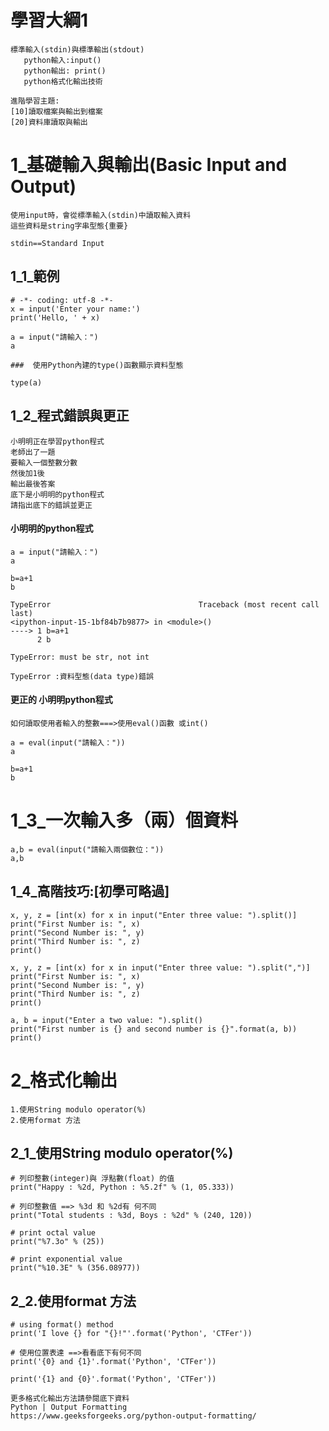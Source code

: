 # 學習大綱1

```
標準輸入(stdin)與標準輸出(stdout)
   python輸入:input()
   python輸出: print()
   python格式化輸出技術
```
```
進階學習主題:
[10]讀取檔案與輸出到檔案
[20]資料庫讀取與輸出
```
# 1_基礎輸入與輸出(Basic Input and Output)
```
使用input時，會從標準輸入(stdin)中讀取輸入資料
這些資料是string字串型態{重要}

stdin==Standard Input
```
## 1_1_範例
```
# -*- coding: utf-8 -*-
x = input('Enter your name:')
print('Hello, ' + x)

a = input("請輸入：")
a

###  使用Python內建的type()函數顯示資料型態

type(a)
```

## 1_2_程式錯誤與更正
```
小明明正在學習python程式
老師出了一題
要輸入一個整數分數
然後加1後
輸出最後答案
底下是小明明的python程式
請指出底下的錯誤並更正
```
#### 小明明的python程式
```
a = input("請輸入：")
a
```
```
b=a+1
b
```
```
TypeError                                 Traceback (most recent call last)
<ipython-input-15-1bf84b7b9877> in <module>()
----> 1 b=a+1
      2 b

TypeError: must be str, not int
```
```
TypeError :資料型態(data type)錯誤
```
#### 更正的 小明明python程式
```
如何讀取使用者輸入的整數===>使用eval()函數 或int()
```
```
a = eval(input("請輸入："))
a

b=a+1
b
```
# 1_3_一次輸入多（兩）個資料
```
a,b = eval(input("請輸入兩個數位："))
a,b
```
## 1_4_高階技巧:[初學可略過]
```
x, y, z = [int(x) for x in input("Enter three value: ").split()] 
print("First Number is: ", x) 
print("Second Number is: ", y) 
print("Third Number is: ", z) 
print()

x, y, z = [int(x) for x in input("Enter three value: ").split(",")] 
print("First Number is: ", x) 
print("Second Number is: ", y) 
print("Third Number is: ", z) 
print()

a, b = input("Enter a two value: ").split() 
print("First number is {} and second number is {}".format(a, b)) 
print()
```
# 2_格式化輸出
```
1.使用String modulo operator(%)
2.使用format 方法
```

## 2_1_使用String modulo operator(%)
```
# 列印整數(integer)與 浮點數(float) 的值
print("Happy : %2d, Python : %5.2f" % (1, 05.333))
 
# 列印整數值 ==> %3d 和 %2d有 何不同
print("Total students : %3d, Boys : %2d" % (240, 120))
 
# print octal value
print("%7.3o" % (25))
 
# print exponential value
print("%10.3E" % (356.08977))
```

## 2_2.使用format 方法
```
# using format() method
print('I love {} for "{}!"'.format('Python', 'CTFer'))
 
# 使用位置表達 ==>看看底下有何不同
print('{0} and {1}'.format('Python', 'CTFer'))
 
print('{1} and {0}'.format('Python', 'CTFer'))
```
```
更多格式化輸出方法請參閱底下資料
Python | Output Formatting
https://www.geeksforgeeks.org/python-output-formatting/
```
